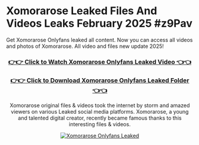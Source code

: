 # Xomorarose Leaked Files And Videos Leaks February 2025 #z9Pav

Get Xomorarose Onlyfans leaked all content. Now you can access all videos and photos of Xomorarose. All video and files new update 2025!
<div align="center" title="Xomorarose Onlyfans Leaked">
  
### [👉👉 Click to Watch Xomorarose Onlyfans Leaked Video 👈👈](https://links2leaks.com?utm_source=xomorarose&utm_medium=gitfeb)  
### [👉👉 Click to Download Xomorarose Onlyfans Leaked Folder 👈👈](https://links2leaks.com?utm_source=xomorarose&utm_medium=gitfeb)  

Xomorarose original files & videos took the internet by storm and amazed viewers on various Leaked social media platforms. Xomorarose, a young and talented digital creator, recently became famous thanks to this interesting files & videos.

[![Xomorarose Onlyfans Leaked](https://i.ibb.co/93hzkbrt/l2l.gif)](https://links2leaks.com?utm_source=xomorarose&utm_medium=gitfeb)  

</div>
